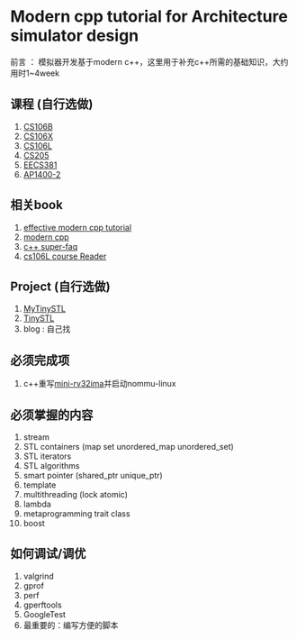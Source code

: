 # Modern cpp tutorial for Architecture simulator design

前言 ： 模拟器开发基于modern c++，这里用于补充c++所需的基础知识，大约用时1~4week


## 课程 (自行选做)

1. [CS106B](https://web.stanford.edu/class/archive/cs/cs106b/cs106b.1214/)
1. [CS106X](https://web.stanford.edu/class/cs106x)
1. [CS106L](http://web.stanford.edu/class/cs106l/)
1. [CS205](https://github.com/ShiqiYu/CPP)
1. [EECS381](https://websites.umich.edu/~eecs381/)
1. [AP1400-2](https://github.com/courseworks)


## 相关book

1. [effective modern cpp tutorial](https://cntransgroup.github.io/EffectiveModernCppChinese/Introduction.html)
1. [modern cpp](https://changkun.de/modern-cpp/)
1. [c++ super-faq](https://isocpp.org/wiki/faq)
1. [cs106L course Reader](https://www.keithschwarz.com/cs106l/fall2010/)

## Project (自行选做)

1. [MyTinySTL](https://github.com/Alinshans/MyTinySTL)
1. [TinySTL](https://github.com/zouxiaohang/TinySTL)
1. blog : 自己找

## 必须完成项

1. c++重写[mini-rv32ima](https://github.com/cnlohr/mini-rv32ima)并启动nommu-linux

## 必须掌握的内容
1. stream
1. STL containers (map set unordered_map unordered_set)
1. STL iterators
1. STL algorithms
1. smart pointer (shared_ptr unique_ptr)
1. template 
1. multithreading (lock atomic)
1. lambda
1. metaprogramming trait class
1. boost


## 如何调试/调优
1. valgrind
1. gprof
1. perf
1. gperftools
1. GoogleTest
1. 最重要的：编写方便的脚本